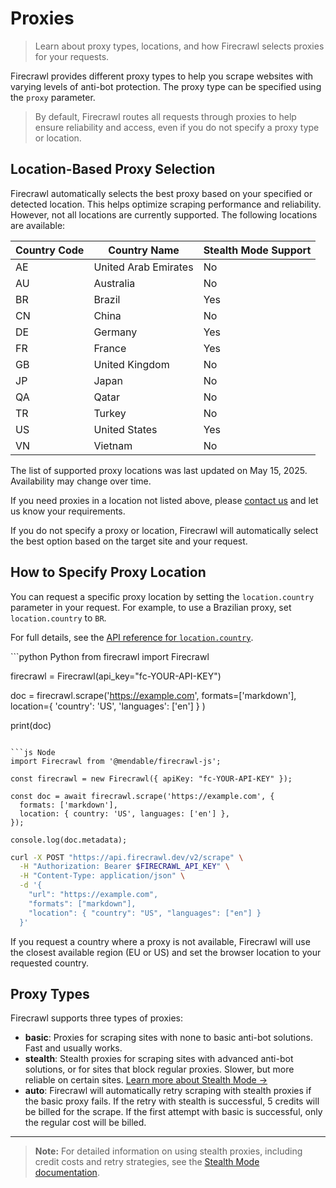 # Proxies

> Learn about proxy types, locations, and how Firecrawl selects proxies for your requests.

Firecrawl provides different proxy types to help you scrape websites with varying levels of anti-bot protection. The proxy type can be specified using the `proxy` parameter.

> By default, Firecrawl routes all requests through proxies to help ensure reliability and access, even if you do not specify a proxy type or location.

## Location-Based Proxy Selection

Firecrawl automatically selects the best proxy based on your specified or detected location. This helps optimize scraping performance and reliability. However, not all locations are currently supported. The following locations are available:

| Country Code | Country Name         | Stealth Mode Support |
| ------------ | -------------------- | -------------------- |
| AE           | United Arab Emirates | No                   |
| AU           | Australia            | No                   |
| BR           | Brazil               | Yes                  |
| CN           | China                | No                   |
| DE           | Germany              | Yes                  |
| FR           | France               | Yes                  |
| GB           | United Kingdom       | No                   |
| JP           | Japan                | No                   |
| QA           | Qatar                | No                   |
| TR           | Turkey               | No                   |
| US           | United States        | Yes                  |
| VN           | Vietnam              | No                   |

<Warning>The list of supported proxy locations was last updated on May 15, 2025. Availability may change over time.</Warning>

If you need proxies in a location not listed above, please [contact us](mailto:help@firecrawl.com) and let us know your requirements.

If you do not specify a proxy or location, Firecrawl will automatically select the best option based on the target site and your request.

## How to Specify Proxy Location

You can request a specific proxy location by setting the `location.country` parameter in your request. For example, to use a Brazilian proxy, set `location.country` to `BR`.

For full details, see the [API reference for `location.country`](https://docs.firecrawl.dev/api-reference/endpoint/scrape#body-location).

<CodeGroup>
  ```python Python
  from firecrawl import Firecrawl

  firecrawl = Firecrawl(api_key="fc-YOUR-API-KEY")

  doc = firecrawl.scrape('https://example.com',
      formats=['markdown'],
      location={
          'country': 'US',
          'languages': ['en']
      }
  )

  print(doc)
  ```

  ```js Node
  import Firecrawl from '@mendable/firecrawl-js';

  const firecrawl = new Firecrawl({ apiKey: "fc-YOUR-API-KEY" });

  const doc = await firecrawl.scrape('https://example.com', {
    formats: ['markdown'],
    location: { country: 'US', languages: ['en'] },
  });

  console.log(doc.metadata);
  ```

  ```bash cURL
  curl -X POST "https://api.firecrawl.dev/v2/scrape" \
    -H "Authorization: Bearer $FIRECRAWL_API_KEY" \
    -H "Content-Type: application/json" \
    -d '{
      "url": "https://example.com",
      "formats": ["markdown"],
      "location": { "country": "US", "languages": ["en"] }
    }'
  ```
</CodeGroup>

<Info>If you request a country where a proxy is not available, Firecrawl will use the closest available region (EU or US) and set the browser location to your requested country.</Info>

## Proxy Types

Firecrawl supports three types of proxies:

* **basic**: Proxies for scraping sites with none to basic anti-bot solutions. Fast and usually works.
* **stealth**: Stealth proxies for scraping sites with advanced anti-bot solutions, or for sites that block regular proxies. Slower, but more reliable on certain sites. [Learn more about Stealth Mode →](/features/stealth-mode)
* **auto**: Firecrawl will automatically retry scraping with stealth proxies if the basic proxy fails. If the retry with stealth is successful, 5 credits will be billed for the scrape. If the first attempt with basic is successful, only the regular cost will be billed.

***

> **Note:** For detailed information on using stealth proxies, including credit costs and retry strategies, see the [Stealth Mode documentation](/features/stealth-mode).
